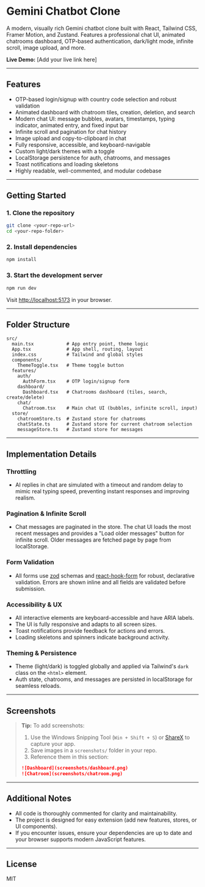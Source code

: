 # Gemini Chatbot Clone

A modern, visually rich Gemini chatbot clone built with React, Tailwind CSS, Framer Motion, and Zustand. Features a professional chat UI, animated chatrooms dashboard, OTP-based authentication, dark/light mode, infinite scroll, image upload, and more.

**Live Demo:** [Add your live link here]

---

## Features
- OTP-based login/signup with country code selection and robust validation
- Animated dashboard with chatroom tiles, creation, deletion, and search
- Modern chat UI: message bubbles, avatars, timestamps, typing indicator, animated entry, and fixed input bar
- Infinite scroll and pagination for chat history
- Image upload and copy-to-clipboard in chat
- Fully responsive, accessible, and keyboard-navigable
- Custom light/dark themes with a toggle
- LocalStorage persistence for auth, chatrooms, and messages
- Toast notifications and loading skeletons
- Highly readable, well-commented, and modular codebase

---

## Getting Started

### 1. Clone the repository
```sh
git clone <your-repo-url>
cd <your-repo-folder>
```

### 2. Install dependencies
```sh
npm install
```

### 3. Start the development server
```sh
npm run dev
```
Visit [http://localhost:5173](http://localhost:5173) in your browser.

---

## Folder Structure

```
src/
  main.tsx            # App entry point, theme logic
  App.tsx             # App shell, routing, layout
  index.css           # Tailwind and global styles
  components/
    ThemeToggle.tsx   # Theme toggle button
  features/
    auth/
      AuthForm.tsx    # OTP login/signup form
    dashboard/
      Dashboard.tsx   # Chatrooms dashboard (tiles, search, create/delete)
    chat/
      Chatroom.tsx    # Main chat UI (bubbles, infinite scroll, input)
  store/
    chatroomStore.ts  # Zustand store for chatrooms
    chatState.ts      # Zustand store for current chatroom selection
    messageStore.ts   # Zustand store for messages
```

---

## Implementation Details

### Throttling
- AI replies in chat are simulated with a timeout and random delay to mimic real typing speed, preventing instant responses and improving realism.

### Pagination & Infinite Scroll
- Chat messages are paginated in the store. The chat UI loads the most recent messages and provides a "Load older messages" button for infinite scroll. Older messages are fetched page by page from localStorage.

### Form Validation
- All forms use [zod](https://zod.dev/) schemas and [react-hook-form](https://react-hook-form.com/) for robust, declarative validation. Errors are shown inline and all fields are validated before submission.

### Accessibility & UX
- All interactive elements are keyboard-accessible and have ARIA labels.
- The UI is fully responsive and adapts to all screen sizes.
- Toast notifications provide feedback for actions and errors.
- Loading skeletons and spinners indicate background activity.

### Theming & Persistence
- Theme (light/dark) is toggled globally and applied via Tailwind's `dark` class on the `<html>` element.
- Auth state, chatrooms, and messages are persisted in localStorage for seamless reloads.

---

## Screenshots

> **Tip:** To add screenshots:
> 1. Use the Windows Snipping Tool (`Win + Shift + S`) or [ShareX](https://getsharex.com/) to capture your app.
> 2. Save images in a `screenshots/` folder in your repo.
> 3. Reference them in this section:
>
> ```md
> ![Dashboard](screenshots/dashboard.png)
> ![Chatroom](screenshots/chatroom.png)
> ```

---

## Additional Notes
- All code is thoroughly commented for clarity and maintainability.
- The project is designed for easy extension (add new features, stores, or UI components).
- If you encounter issues, ensure your dependencies are up to date and your browser supports modern JavaScript features.

---

## License
MIT 